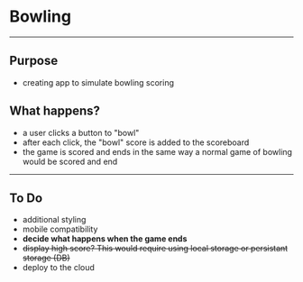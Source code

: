 # Bowling
___
## Purpose
- creating app to simulate bowling scoring
## What happens?
- a user clicks a button to "bowl"
- after each click, the "bowl" score is added to the scoreboard
- the game is scored and ends in the same way a normal game of bowling would be scored and end
___
## To Do
- additional styling
- mobile compatibility
- **decide what happens when the game ends**
- ~~display high score? This would require using local storage or persistant storage (DB)~~
- deploy to the cloud